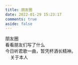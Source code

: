 ```yaml
---
title: 朋友圈
date: 2022-01-29 15:23:17
comments: true
aside: false
---
```


<div class="author-content author-content-item single" style="background:url(https://t.alcy.cc/pc/) center /cover no-repeat!important">
    <div class="card-content">
      <div class="author-content-item-tips">朋友圈</div>
      <span class="author-content-item-title">看看朋友们写了什么</span>
      <div class="content-bottom">
        <div class="tips">今日听君歌一曲，暂凭杯酒长精神。</div>
      </div>
      <div class="banner-button-group">
        <a class="banner-button" style="padding: 8px 12px;color: var(--anzhiyu-pink);" onclick="pjax.loadUrl(&quot;/about&quot;)" data-pjax-state="">
          <i class="anzhiyufont anzhiyu-icon-arrow-circle-right" style="font-size:22px;margin-right:.25rem"></i>
          <span class="banner-button-text">关于本人</span>
        </a>
      </div>
    </div>
  </div>

<style>
  /* 手机端隐藏文字，调整图标布局 */
  @media (max-width: 768px) {
    .banner-button-text {
      display: none !important;
    }
    .banner-button {
      padding: 0 !important; /* 移除按钮默认内边距 */
      background: transparent !important; /* 清除按钮背景色 */
    }
    .icon-wrapper {
      display: inline-block; /* 确保灰色背景仅包裹图标 */
    }
  }

  /* 悬停效果优化 */
  .icon-wrapper:hover {
    background-color: #FFA500 !important; /* 悬停时橘黄色 */
    transition: background-color 0.3s ease;
  }
</style>

<style>
  /* 手机端隐藏文字，调整图标间距 */
  @media (max-width: 768px) {
    .banner-button-text {
      display: none !important;
    }
    .anzhiyu-icon-arrow-circle-right {
      margin-right: 0 !important;
      font-size: 28px !important; /* 可选：放大图标 */
    }
  }

  /* 保留悬停效果 */
  .banner-button:hover {
    background-color: #FFA500 !important;
    transition: background-color 0.3s ease;
  }
</style>


<!-- 定义容器 -->
<div id="hexo-circle-of-friends-root"></div>

<!-- 配置信息 -->
<script>
    let UserConfig = {
        // 填写你的 API 地址
        private_api_url: 'https://pyq.20010501.xyz/',
        // 点击加载更多时，一次最多加载几篇文章，默认10
        page_turning_number: 12,
        // 头像加载失败时，默认头像地址
        error_img: 'https://20010501.xyz/img/fluid.png',
        // 进入页面时第一次的排序规则
        sort_rule: 'created'
    };
</script>

<!-- 引入 JavaScript 文件 -->
<script type="text/javascript" src="https://uipv4.zywvvd.com:33030/HexoFiles/js/friend-circle/app.min.js"></script>
<script type="text/javascript" src="https://uipv4.zywvvd.com:33030/HexoFiles/js/friend-circle/bundle.js"></script>

<!-- 初始化函数 -->
<script>
    // 初始化函数
    (function() {
        // 初始化函数调用
        initCircleOfFriends(UserConfig);
        // 监听主题切换
        document.documentElement.addEventListener('theme-switch', function() {
            updateTheme();
        });

        // 更新主题样式
        function updateTheme() {
            const theme = document.documentElement.getAttribute('data-theme');
            const root = document.getElementById('hexo-circle-of-friends-root');

            if (theme === 'dark') {
                root.classList.add('dark-theme');
            } else {
                root.classList.remove('dark-theme');
            }
        }

        // 初始加载时更新主题样式
        updateTheme();
    })();
</script>
